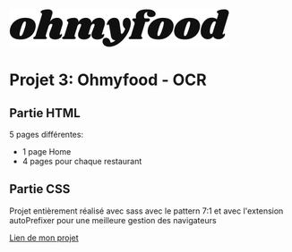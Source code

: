 ![Ceci est un exemple d’image](./images/logo/ohmyfood.png)

# Projet 3: Ohmyfood - OCR

## Partie HTML

5 pages différentes:

- 1 page Home
- 4 pages pour chaque restaurant

## Partie CSS

Projet entièrement réalisé avec sass avec le pattern 7:1 et avec l'extension autoPrefixer pour une meilleure gestion des navigateurs

[Lien de mon projet](https://tonym78.github.io/P3_ohmyfood/)
